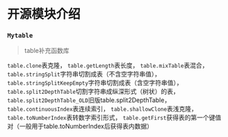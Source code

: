 # 开源模块介绍
### `Mytable`
>table补充函数库

`table.clone`表克隆，
`table.getLength`表长度，
`table.mixTable`表混合，
`table.stringSplit`字符串切割成表（不含空字符串值），
`table.stringSplitKeepEmpty`字符串切割成表（含空字符串值），
`table.split2DepthTable`切割字符串成纵深形式（树状）的表，
`table.split2DepthTable_OLD`旧版table.split2DepthTable，
`table.continuousIndex`表连续索引，
`table.shallowClone`表浅克隆，
`table.toNumberIndex`表转数字索引形式，
`table.getFirst`获得表的第一个键值对（一般用于table.toNumberIndex后获得表内数据）
